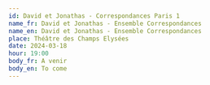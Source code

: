 ```yaml
---
id: David et Jonathas - Correspondances Paris 1
name_fr: David et Jonathas - Ensemble Correspondances
name_en: David et Jonathas - Ensemble Correspondances
place: Théâtre des Champs Elysées
date: 2024-03-18
hour: 19:00
body_fr: A venir
body_en: To come
---
```

